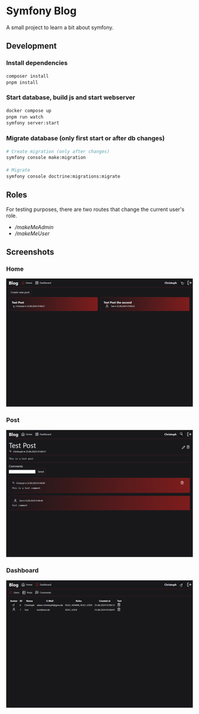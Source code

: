 # Symfony Blog

A small project to learn a bit about symfony.

## Development

### Install dependencies
```bash
composer install
pnpm install
```

### Start database, build js and start webserver
```bash
docker compose up
pnpm run watch
symfony server:start
```

### Migrate database (only first start or after db changes)

```bash
# Create migration (only after changes)
symfony console make:migration

# Migrate
symfony console doctrine:migrations:migrate
```

## Roles

For testing purposes, there are two routes that change the current user's role.

- _/makeMeAdmin_
- _/makeMeUser_

## Screenshots

### Home

![Home](.github/screenshots/home.png)

### Post

![Post](.github/screenshots/post.png)

### Dashboard

![Dashboard](.github/screenshots/dashboard.png)
